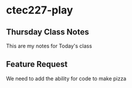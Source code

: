 # ctec227-play

## Thursday Class Notes

This are my notes for Today's class

## Feature Request

We need to add the ability for code to make pizza
